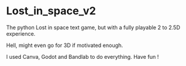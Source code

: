 # Lost_in_space_v2
The python Lost in space text game, but with a fully playable 2 to 2.5D experience.

Hell, might even go for 3D if motivated enough.

I used Canva, Godot and Bandlab to do everything.
Have fun !

